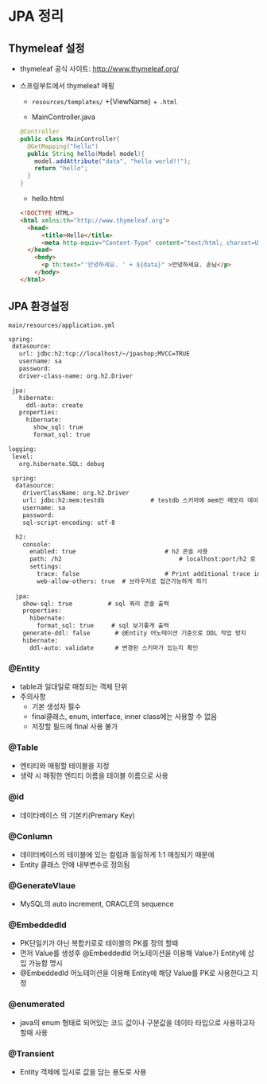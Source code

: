 # JPA 정리

## Thymeleaf 설정

* thymeleaf 공식 사이트: http://www.thymeleaf.org/
* 스프링부트에서 thymeleaf 매핑
  * ```resources/templates/``` +{ViewName} + ```.html```
  
  * MainController.java
  ```java
  @Controller
  public class MainController{
    @GetMapping("hello")
    public String hello(Model model){
      model.addAttribute("data", "hello world!!");
      return "hello";
    }
  }
  ```
  
  * hello.html
  ```html
  <!DOCTYPE HTML>
  <html xmlns:th="http://www.thymeleaf.org">
    <head>
        <title>Hello</title>
        <meta http-equiv="Content-Type" content="text/html; charset=UTF-8" />
    </head>
      <body>
        <p th:text="'안녕하세요. ' + ${data}" >안녕하세요. 손님</p>
      </body>
  </html>
  ```

## JPA 환경설정

```main/resources/application.yml```
 ```xml
 spring:
  datasource:
    url: jdbc:h2:tcp://localhost/~/jpashop;MVCC=TRUE
    username: sa
    password:
    driver-class-name: org.h2.Driver

  jpa:
    hibernate:
      ddl-auto: create
    properties:
      hibernate:
        show_sql: true
        format_sql: true

logging:
  level:
    org.hibernate.SQL: debug
 ```

```xml
 spring:
  datasource:
    driverClassName: org.h2.Driver
    url: jdbc:h2:mem:testdb				# testdb 스키마에 mem인 메모리 데이터 베이스로 동작
    username: sa
    password:
    sql-script-encoding: utf-8

  h2:
    console:
      enabled: true							# h2 콘솔 사용
      path: /h2									# localhost:port/h2 로 접근 가능
      settings:
        trace: false						# Print additional trace information 
        web-allow-others: true	# 브라우저로 접근가능하게 하기
      
  jpa:
    show-sql: true          # sql 쿼리 콘솔 출력
    properties:
      hibernate:
        format_sql: true     # sql 보기좋게 출력 
    generate-ddl: false       # @Entity 어노테이션 기준으로 DDL 작업 방지
    hibernate:
      ddl-auto: validate      # 변경된 스키마가 있는지 확인
```

### @Entity
  - table과 일대일로 매칭되는 객체 단위
  - 주의사항
    - 기본 생성자 필수
    - final클래스, enum, interface, inner class에는 사용할 수 없음
    - 저장할 필드에 final 사용 불가
### @Table
  - 엔티티와 매핑할 테이블을 지정
  - 생략 시 매핑한 엔티티 이름을 테이블 이름으로 사용

### @id
  - 데이타베이스 의 기본키(Premary Key)
### @Conlumn
  - 데이터베이스의 테이블에 있는 컬럼과 동일하게 1:1 매칭되기 때문에
  - Entity 클래스 안에 내부변수로 정의됨
### @GenerateVlaue
  - MySQL의 auto increment, ORACLE의 sequence
### @EmbeddedId
  - PK단일키가 아닌 복합키로로 테이블의 PK를 정의 할때 
  - 먼저 Value를 생성후 @EmbeddedId 어노테이션을 이용해 Value가 Entity에 삽입 가능함 명시
  - @EmbeddedId 어노테이션을 이용해 Entity에 해당 Value를 PK로 사용한다고 지정
### @enumerated
  - java의 enum 형태로 되어있는 코드 값이나 구분값을 데이타 타입으로 사용하고자 할때 사용
### @Transient
  - Entity 객체에 임시로 값을 담는 용도로 사용
